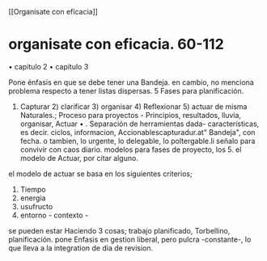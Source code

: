 [[Organisate con eficacia]]
# organisate con eficacia. 60-112
• capitulo 2
• capitulo 3

Pone énfasis en que se debe tener una Bandeja. en cambio, no menciona problema respecto a tener listas dispersas. 5 Fases para planificación.
1) Capturar 2) clarificar 3) organisar 4) Reflexionar 5) actuar
de misma Naturales.; Proceso para proyectos - Principios, resultados, lluvia, organisar, Actuar • . Separación de herramientas dada- características, es decir. ciclos, informacion, Accionablescapturadur.at" Bandeja"\, con fecha. o tambien, lo urgente, lo delegable, lo poltergable.li señalo para convivir con caos diario. modelos para fases de proyecto, los 5. el modelo de Actuar, por citar alguno.

el modelo de actuar se basa en los siguientes criterios;
1) Tiempo
2) energia
3) usufructo
4) entorno - contexto -

se pueden estar Haciendo 3 cosas; trabajo planificado, Torbellino, planificación.
pone Enfasis en gestion liberal, pero pulcra -constante-, lo que lleva a la integration de dia de revision.

